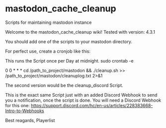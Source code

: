 # mastodon_cache_cleanup
Scripts for maintaining mastodon instance


Welcome to the mastodon_cache_cleanup wiki! Tested with version: 4.3.1

You should add one of the scripts to your mastodon directory.

For perfect use, create a cronjob like this:

This runs the Script once per Day at midnight. 
sudo crontab -e 

0 0 * * * cd /path_to_project/mastodon && ./cleanup.sh >> /path_to_project/mastodon/cleanuplog.txt 2>&1

The second version would be the cleanup_discord Script.

This is the exact same Script just with an added Discord Webhook to send you a notification, once the script is done. You will need a Discord Webhook for this one: https://support.discord.com/hc/en-us/articles/228383668-Intro-to-Webhooks

Best reagards, Playerlist
